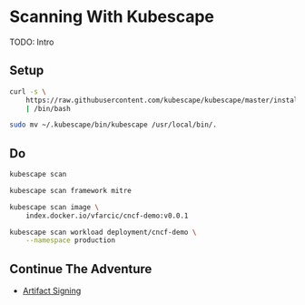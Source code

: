 # Scanning With Kubescape

TODO: Intro

## Setup

```bash
curl -s \
    https://raw.githubusercontent.com/kubescape/kubescape/master/install.sh \
    | /bin/bash

sudo mv ~/.kubescape/bin/kubescape /usr/local/bin/.
```

## Do

```bash
kubescape scan

kubescape scan framework mitre

kubescape scan image \
    index.docker.io/vfarcic/cncf-demo:v0.0.1

kubescape scan workload deployment/cncf-demo \
    --namespace production
```

## Continue The Adventure

* [Artifact Signing](../signing/README.md)
